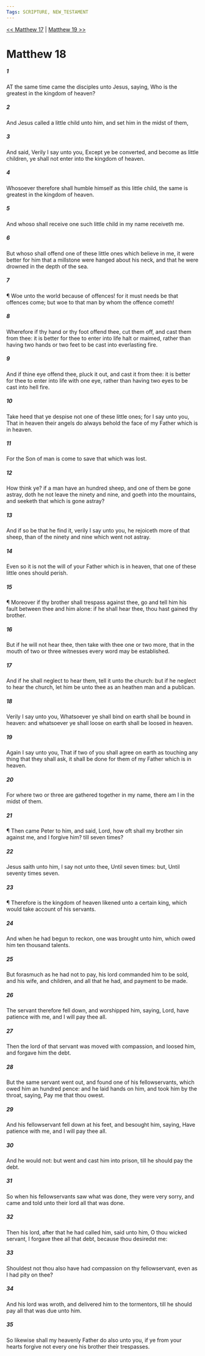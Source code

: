```yaml
---
Tags: SCRIPTURE, NEW_TESTAMENT
---
```


[<< Matthew 17](NEW_TESTAMENT/01_Matthew/Matthew_17.md) | [Matthew 19 >>](NEW_TESTAMENT/01_Matthew/Matthew_19.md)

# Matthew 18

##### 1
 AT the same time came the disciples unto Jesus, saying, Who is the greatest in the kingdom of heaven?
##### 2
 And Jesus called a little child unto him, and set him in the midst of them,
##### 3
 And said, Verily I say unto you, Except ye be converted, and become as little children, ye shall not enter into the kingdom of heaven.
##### 4
 Whosoever therefore shall humble himself as this little child, the same is greatest in the kingdom of heaven.
##### 5
 And whoso shall receive one such little child in my name receiveth me.
##### 6
 But whoso shall offend one of these little ones which believe in me, it were better for him that a millstone were hanged about his neck, and that he were drowned in the depth of the sea.
##### 7
 ¶ Woe unto the world because of offences! for it must needs be that offences come; but woe to that man by whom the offence cometh!
##### 8
 Wherefore if thy hand or thy foot offend thee, cut them off, and cast them from thee: it is better for thee to enter into life halt or maimed, rather than having two hands or two feet to be cast into everlasting fire.
##### 9
 And if thine eye offend thee, pluck it out, and cast it from thee: it is better for thee to enter into life with one eye, rather than having two eyes to be cast into hell fire.
##### 10
 Take heed that ye despise not one of these little ones; for I say unto you, That in heaven their angels do always behold the face of my Father which is in heaven.
##### 11
 For the Son of man is come to save that which was lost.
##### 12
 How think ye? if a man have an hundred sheep, and one of them be gone astray, doth he not leave the ninety and nine, and goeth into the mountains, and seeketh that which is gone astray?
##### 13
 And if so be that he find it, verily I say unto you, he rejoiceth more of that sheep, than of the ninety and nine which went not astray.
##### 14
 Even so it is not the will of your Father which is in heaven, that one of these little ones should perish.
##### 15
 ¶ Moreover if thy brother shall trespass against thee, go and tell him his fault between thee and him alone: if he shall hear thee, thou hast gained thy brother.
##### 16
 But if he will not hear thee, then take with thee one or two more, that in the mouth of two or three witnesses every word may be established.
##### 17
 And if he shall neglect to hear them, tell it unto the church: but if he neglect to hear the church, let him be unto thee as an heathen man and a publican.
##### 18
 Verily I say unto you, Whatsoever ye shall bind on earth shall be bound in heaven: and whatsoever ye shall loose on earth shall be loosed in heaven.
##### 19
 Again I say unto you, That if two of you shall agree on earth as touching any thing that they shall ask, it shall be done for them of my Father which is in heaven.
##### 20
 For where two or three are gathered together in my name, there am I in the midst of them.
##### 21
 ¶ Then came Peter to him, and said, Lord, how oft shall my brother sin against me, and I forgive him? till seven times?
##### 22
 Jesus saith unto him, I say not unto thee, Until seven times: but, Until seventy times seven.
##### 23
 ¶ Therefore is the kingdom of heaven likened unto a certain king, which would take account of his servants.
##### 24
 And when he had begun to reckon, one was brought unto him, which owed him ten thousand talents.
##### 25
 But forasmuch as he had not to pay, his lord commanded him to be sold, and his wife, and children, and all that he had, and payment to be made.
##### 26
 The servant therefore fell down, and worshipped him, saying, Lord, have patience with me, and I will pay thee all.
##### 27
 Then the lord of that servant was moved with compassion, and loosed him, and forgave him the debt.
##### 28
 But the same servant went out, and found one of his fellowservants, which owed him an hundred pence: and he laid hands on him, and took him by the throat, saying, Pay me that thou owest.
##### 29
 And his fellowservant fell down at his feet, and besought him, saying, Have patience with me, and I will pay thee all.
##### 30
 And he would not: but went and cast him into prison, till he should pay the debt.
##### 31
 So when his fellowservants saw what was done, they were very sorry, and came and told unto their lord all that was done.
##### 32
 Then his lord, after that he had called him, said unto him, O thou wicked servant, I forgave thee all that debt, because thou desiredst me:
##### 33
 Shouldest not thou also have had compassion on thy fellowservant, even as I had pity on thee?
##### 34
 And his lord was wroth, and delivered him to the tormentors, till he should pay all that was due unto him.
##### 35
 So likewise shall my heavenly Father do also unto you, if ye from your hearts forgive not every one his brother their trespasses.
